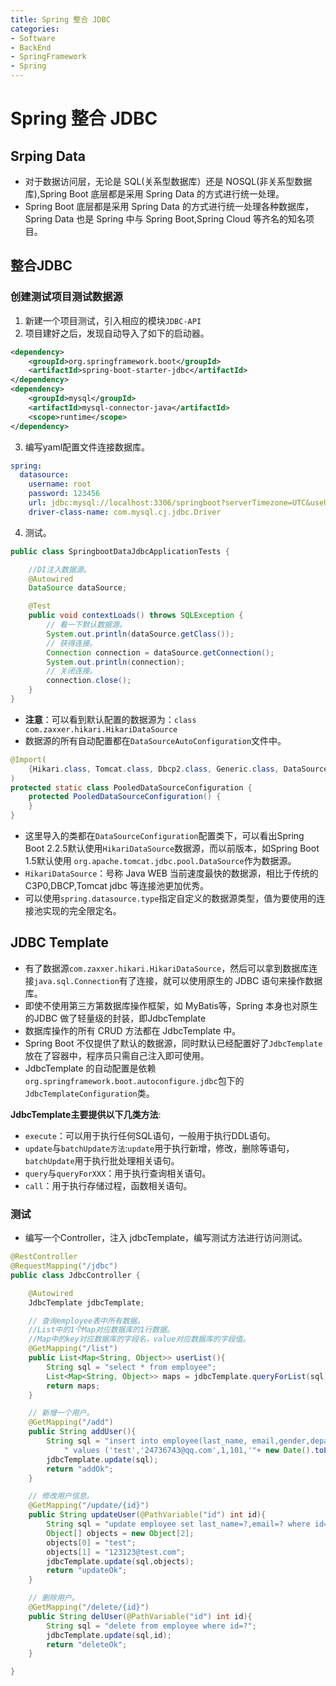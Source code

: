 ```yaml
---
title: Spring 整合 JDBC
categories:
- Software
- BackEnd
- SpringFramework
- Spring
---
```

# Spring 整合 JDBC

## Srping Data

- 对于数据访问层，无论是 SQL(关系型数据库）还是 NOSQL(非关系型数据库),Spring Boot 底层都是采用 Spring Data 的方式进行统一处理。
- Spring Boot 底层都是采用 Spring Data 的方式进行统一处理各种数据库，Spring Data 也是 Spring 中与 Spring Boot,Spring Cloud 等齐名的知名项目。

## 整合JDBC

### 创建测试项目测试数据源

1. 新建一个项目测试，引入相应的模块`JDBC-API`
2. 项目建好之后，发现自动导入了如下的启动器。

```xml
<dependency>
    <groupId>org.springframework.boot</groupId>
    <artifactId>spring-boot-starter-jdbc</artifactId>
</dependency>
<dependency>
    <groupId>mysql</groupId>
    <artifactId>mysql-connector-java</artifactId>
    <scope>runtime</scope>
</dependency>
```

3. 编写yaml配置文件连接数据库。

```yaml
spring:
  datasource:
    username: root
    password: 123456
    url: jdbc:mysql://localhost:3306/springboot?serverTimezone=UTC&useUnicode=true&characterEncoding=utf-8
    driver-class-name: com.mysql.cj.jdbc.Driver
```

4. 测试。

```java
public class SpringbootDataJdbcApplicationTests {

    //DI注入数据源。
    @Autowired
    DataSource dataSource;

    @Test
    public void contextLoads() throws SQLException {
        // 看一下默认数据源。
        System.out.println(dataSource.getClass());
        // 获得连接。
        Connection connection = dataSource.getConnection();
        System.out.println(connection);
        // 关闭连接。
        connection.close();
    }
}
```

- **注意**：可以看到默认配置的数据源为：`class com.zaxxer.hikari.HikariDataSource`
- 数据源的所有自动配置都在`DataSourceAutoConfiguration`文件中。

```java
@Import(
    {Hikari.class, Tomcat.class, Dbcp2.class, Generic.class, DataSourceJmxConfiguration.class}
)
protected static class PooledDataSourceConfiguration {
    protected PooledDataSourceConfiguration() {
    }
}
```

- 这里导入的类都在`DataSourceConfiguration`配置类下，可以看出Spring Boot 2.2.5默认使用`HikariDataSource`数据源，而以前版本，如Spring Boot 1.5默认使用 `org.apache.tomcat.jdbc.pool.DataSource`作为数据源。
- `HikariDataSource`：号称 Java WEB 当前速度最快的数据源，相比于传统的 C3P0,DBCP,Tomcat jdbc 等连接池更加优秀。
- 可以使用`spring.datasource.type`指定自定义的数据源类型，值为要使用的连接池实现的完全限定名。

## JDBC Template

- 有了数据源`com.zaxxer.hikari.HikariDataSource`，然后可以拿到数据库连接`java.sql.Connection`有了连接，就可以使用原生的 JDBC 语句来操作数据库。
- 即使不使用第三方第数据库操作框架，如 MyBatis等，Spring 本身也对原生的JDBC 做了轻量级的封装，即JdbcTemplate
- 数据库操作的所有 CRUD 方法都在 JdbcTemplate 中。
- Spring Boot 不仅提供了默认的数据源，同时默认已经配置好了`JdbcTemplate`放在了容器中，程序员只需自己注入即可使用。
- JdbcTemplate 的自动配置是依赖`org.springframework.boot.autoconfigure.jdbc`包下的`JdbcTemplateConfiguration`类。

**JdbcTemplate主要提供以下几类方法**:

- `execute`：可以用于执行任何SQL语句，一般用于执行DDL语句。
- `update`与`batchUpdate方法`:`update`用于执行新增，修改，删除等语句，`batchUpdate`用于执行批处理相关语句。
- `query`与`queryForXXX`：用于执行查询相关语句。
- `call`：用于执行存储过程，函数相关语句。

### 测试

- 编写一个Controller，注入 jdbcTemplate，编写测试方法进行访问测试。

```java
@RestController
@RequestMapping("/jdbc")
public class JdbcController {

    @Autowired
    JdbcTemplate jdbcTemplate;

    // 查询employee表中所有数据。
    //List中的1个Map对应数据库的1行数据。
    //Map中的key对应数据库的字段名，value对应数据库的字段值。
    @GetMapping("/list")
    public List<Map<String, Object>> userList(){
        String sql = "select * from employee";
        List<Map<String, Object>> maps = jdbcTemplate.queryForList(sql);
        return maps;
    }

    // 新增一个用户。
    @GetMapping("/add")
    public String addUser(){
        String sql = "insert into employee(last_name, email,gender,department,birth)" +
            " values ('test','24736743@qq.com',1,101,'"+ new Date().toLocaleString() +"')";
        jdbcTemplate.update(sql);
        return "addOk";
    }

    // 修改用户信息。
    @GetMapping("/update/{id}")
    public String updateUser(@PathVariable("id") int id){
        String sql = "update employee set last_name=?,email=? where id="+id;
        Object[] objects = new Object[2];
        objects[0] = "test";
        objects[1] = "123123@test.com";
        jdbcTemplate.update(sql,objects);
        return "updateOk";
    }

    // 删除用户。
    @GetMapping("/delete/{id}")
    public String delUser(@PathVariable("id") int id){
        String sql = "delete from employee where id=?";
        jdbcTemplate.update(sql,id);
        return "deleteOk";
    }

}
```